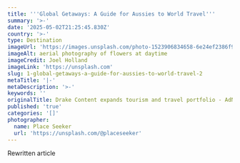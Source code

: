 ```yaml
---
title: '''Global Getaways: A Guide for Aussies to World Travel'''
summary: '>-'
date: '2025-05-02T21:25:45.830Z'
country: '>-'
type: Destination
imageUrl: 'https://images.unsplash.com/photo-1523906834658-6e24ef2386f9'
imageAlt: aerial photography of flowers at daytime
imageCredit: Joel Holland
imageLink: 'https://unsplash.com'
slug: 1-global-getaways-a-guide-for-aussies-to-world-travel-2
metaTitle: '|-'
metaDescription: '>-'
keywords: ''
originalTitle: Drake Content expands tourism and travel portfolio - AdNews
published: 'true'
categories: '[]'
photographer:
  name: Place Seeker
  url: 'https://unsplash.com/@placeseeker'
---
```







Rewritten article
